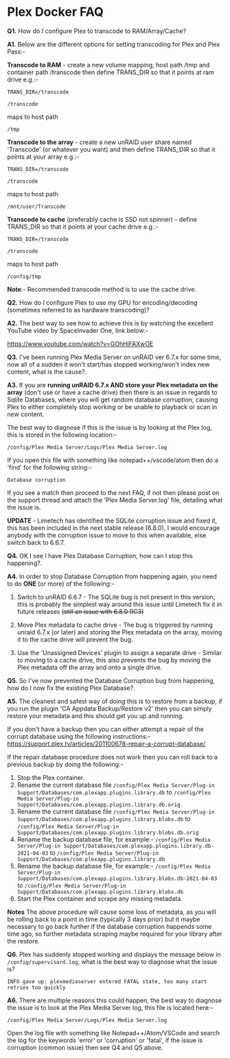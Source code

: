 # **Plex Docker FAQ**

**Q1.** How do I configure Plex to transcode to RAM/Array/Cache?

**A1.** Below are the different options for setting transcoding for Plex and Plex Pass:-

**Transcode to RAM** - create a new volume mapping, host path /tmp and container path /transcode then define TRANS_DIR so that it points at ram drive e.g.:-

```TRANS_DIR=/transcode```

```/transcode```

maps to host path

```/tmp```

**Transcode to the array** - create a new unRAID user share named 'Transcode' (or whatever you want) and then define TRANS_DIR so that it points at your array e.g.:-

```TRANS_DIR=/transcode```

```/transcode```

maps to host path

```/mnt/user/Transcode```

**Transcode to cache** (preferably cache is SSD not spinner) - define TRANS_DIR so that it points at your cache drive e.g.:-

```TRANS_DIR=/transcode```

```/transcode```

maps to host path

```/config/tmp```

**Note**:- Recommended transcode method is to use the cache drive.

**Q2.** How do I configure Plex to use my GPU for encoding/decoding (sometimes referred to as hardware transcoding)?

**A2.** The best way to see how to achieve this is by watching the excellent YouTube video by SpaceInvader One, link below:-

https://www.youtube.com/watch?v=GOhHiFAXwOE

**Q3.** I've been running Plex Media Server on unRAID ver 6.7.x for some time, now all of a sudden it won't start/has stopped working/won't index new content, what is the cause?.

**A3.** If you are **running unRAID 6.7.x AND store your Plex metadata on the array** (don't use or have a cache drive) then there is an issue in regards to Sqlite Databases, where you will get random database corruption, causing Plex to either completely stop working or be unable to playback or scan in new content. 

The best way to diagnose if this is the issue is by looking at the Plex log, this is stored in the following location:-

```
/config/Plex Media Server/Logs/Plex Media Server.log
```

If you open this file with something like notepad++/vscode/atom then do a 'find' for the following string:-

```
Database corruption
```

If you see a match then proceed to the next FAQ, if not then please post on the support thread and attach the 'Plex Media Server.log' file, detailing what the issue is.

**UPDATE** - Limetech has identified the SQLite corruption issue and fixed it, this has been included in the next stable release (6.8.0), I would encourage anybody with the corruption issue to move to this when available, else switch back to 6.6.7.

**Q4.** OK I see I have Plex Database Corruption, how can I stop this happening?.

**A4.** In order to stop Database Corruption from happening again, you need to do **ONE** (or more) of the following:-

1. Switch to unRAID 6.6.7 - The SQLite bug is not present in this version, this is probably the simplest way around this issue until Limetech fix it in future releases ~~(still an issue with 6.8.0 RC3)~~

2. Move Plex metadata to cache drive - The bug is triggered by running unraid 6.7.x (or later) and storing the Plex metadata on the array, moving it to the cache drive will prevent the bug.

3. Use the 'Unassigned Devices' plugin to assign a separate drive - Similar to moving to a cache drive, this also prevents the bug by moving the Plex metadata off the array and onto a single drive.

**Q5.** So I've now prevented the Database Corruption bug from happening, how do I now fix the existing Plex Database?.

**A5.** The cleanest and safest way of doing this is to restore from a backup, if you run the plugin 'CA Appdata Backup/Restore v2' then you can simply restore your metadata and this should get you up and running.

If you don't have a backup then you can either attempt a repair of the corrupt database using the following instructions:- 
https://support.plex.tv/articles/201100678-repair-a-corrupt-database/

If the repair database procedure does not work then you can roll back to a previous backup by doing the following:-

1. Stop the Plex container.
2. Rename the current database file ```/config/Plex Media Server/Plug-in Support/Databases/com.plexapp.plugins.library.db``` to ```/config/Plex Media Server/Plug-in Support/Databases/com.plexapp.plugins.library.db.orig```
3. Rename the current database file ```/config/Plex Media Server/Plug-in Support/Databases/com.plexapp.plugins.library.blobs.db``` to ```/config/Plex Media Server/Plug-in Support/Databases/com.plexapp.plugins.library.blobs.db.orig```
4. Rename the backup database file, for example:- ```/config/Plex Media Server/Plug-in Support/Databases/com.plexapp.plugins.library.db-2021-04-03``` to ```/config/Plex Media Server/Plug-in Support/Databases/com.plexapp.plugins.library.db```
5. Rename the backup database file, for example:- ```/config/Plex Media Server/Plug-in Support/Databases/com.plexapp.plugins.library.blobs.db-2021-04-03``` to ```/config/Plex Media Server/Plug-in Support/Databases/com.plexapp.plugins.library.blobs.db```
6. Start the Plex container and scrape any missing metadata.

**Notes**
The above procedure will cause some loss of metadata, as you will be rolling back to a point in time (typically 3 days prior) but it maybe necessary to go back further if the database corruption happends some time ago, so further metadata scraping maybe required for your library after the restore.

**Q6.** Plex has suddenly stopped working and displays the message below in ```/config/supervisord.log```, what is the best way to diagnose what the issue is?

```
INFO gave up: plexmediaserver entered FATAL state, too many start retries too quickly
```

**A6.** There are multiple reasons this could happen, the best way to diagnose the issue is to look at the Plex Media Server log, this file is located here:-

```
/config/Plex Media Server/Logs/Plex Media Server.log
```

Open the log file with something like Notepad++/Atom/VSCode and search the log for the keywords 'error' or 'corruption' or 'fatal', if the issue is corruption (common issue) then see Q4 and Q5 above.
